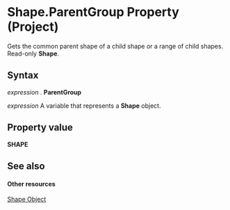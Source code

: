 
# Shape.ParentGroup Property (Project)
Gets the common parent shape of a child shape or a range of child shapes. Read-only  **Shape**.

## Syntax

 _expression_ . **ParentGroup**

 _expression_ A variable that represents a **Shape** object.


## Property value

 **SHAPE**


## See also


#### Other resources


[Shape Object](d2b32bcd-5595-a4a7-9772-feb25fd0103a.md)
